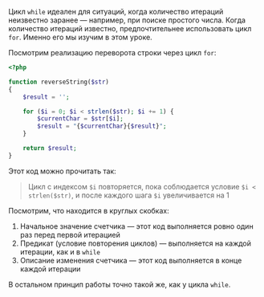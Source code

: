 Цикл `while` идеален для ситуаций, когда количество итераций неизвестно заранее — например, при поиске простого числа. Когда количество итераций известно, предпочтительнее использовать цикл `for`. Именно его мы изучим в этом уроке.

Посмотрим реализацию переворота строки через цикл `for`:

```php
<?php

function reverseString($str)
{
    $result = '';

    for ($i = 0; $i < strlen($str); $i += 1) {
        $currentChar = $str[$i];
        $result = "{$currentChar}{$result}";
    }

    return $result;
}
```

Этот код можно прочитать так:

> Цикл с индексом `$i` повторяется, пока соблюдается условие `$i < strlen($str)`, и после каждого шага `$i` увеличивается на 1

Посмотрим, что находится в круглых скобках:

1. Начальное значение счетчика — этот код выполняется ровно один раз перед первой итерацией
2. Предикат (условие повторения циклов) — выполняется на каждой итерации, как и в `while`
3. Описание изменения счетчика — этот код выполняется в конце каждой итерации

В остальном принцип работы точно такой же, как у цикла `while`.
